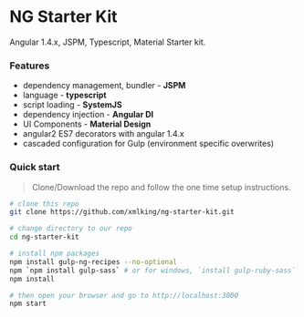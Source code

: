 # NG Starter Kit

Angular 1.4.x, JSPM,  Typescript, Material Starter kit.

### Features 
* dependency management, bundler - **JSPM**
* language - **typescript**
* script loading - **SystemJS**
* dependency injection - **Angular DI**
* UI Components - **Material Design**
* angular2 ES7 decorators with angular 1.4.x
* cascaded configuration for Gulp (environment specific overwrites)


### Quick start
> Clone/Download the repo and follow the one time setup instructions.

```bash
# clone this repo
git clone https://github.com/xmlking/ng-starter-kit.git

# change directory to our repo
cd ng-starter-kit

# install npm packages
npm install gulp-ng-recipes --no-optional
npm `npm install gulp-sass` # or for windows, `install gulp-ruby-sass` 
npm install

# then open your browser and go to http://localhost:3000
npm start 
```